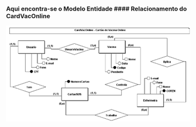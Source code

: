 ### Aqui encontra-se o Modelo Entidade #### Relacionamento do CardVacOnline
![ModeloER](DOCS/../MER%20CartVacOnline.png)

